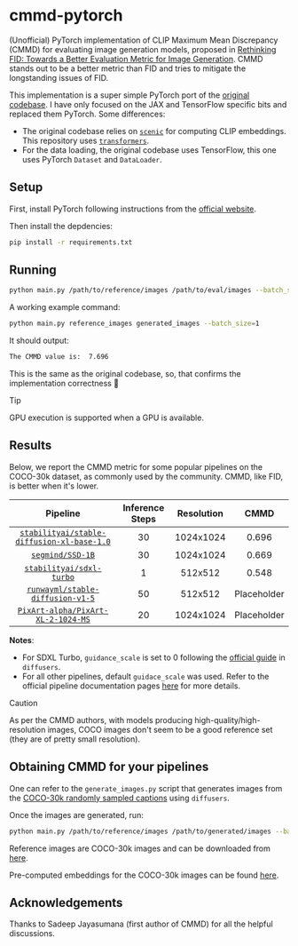 # cmmd-pytorch

(Unofficial) PyTorch implementation of CLIP Maximum Mean Discrepancy (CMMD) for evaluating image generation models, proposed in [Rethinking FID: Towards a Better Evaluation Metric for Image Generation](https://arxiv.org/abs/2401.09603). CMMD stands out to be a better metric than FID and tries to mitigate the longstanding issues of FID.

This implementation is a super simple PyTorch port of the [original codebase](https://github.com/google-research/google-research/tree/master/cmmd). I have only focused on the JAX and TensorFlow specific bits and replaced them PyTorch. Some differences:

* The original codebase relies on [`scenic`](https://github.com/google-research/scenic) for computing CLIP embeddings. This repository uses [`transformers`](https://github.com/huggingface/transformers).
* For the data loading, the original codebase uses TensorFlow, this one uses PyTorch `Dataset` and `DataLoader`.

## Setup

First, install PyTorch following instructions from the [official website](https://pytorch.org/).

Then install the depdencies:

```bash
pip install -r requirements.txt
```

## Running

```bash
python main.py /path/to/reference/images /path/to/eval/images --batch_size=32 --max_count=30000
```

A working example command:

```bash
python main.py reference_images generated_images --batch_size=1
```

It should output:

```bash
The CMMD value is:  7.696
```

This is the same as the original codebase, so, that confirms the implementation correctness 🤗

> [!TIP]
> GPU execution is supported when a GPU is available.

## Results

Below, we report the CMMD metric for some popular pipelines on the COCO-30k dataset, as commonly used by the community. CMMD, like FID, is better when it's lower.

| **Pipeline** | **Inference Steps** | **Resolution** | **CMMD** |
|:------------:|:-------------------:|:--------------:|:--------:|
|   [`stabilityai/stable-diffusion-xl-base-1.0`](https://huggingface.co/stabilityai/stable-diffusion-xl-base-1.0)   |     30     |   1024x1024  | 0.696 |
|   [`segmind/SSD-1B`](https://huggingface.co/segmind/SSD-1B)   |     30     |   1024x1024  | 0.669 |
|   [`stabilityai/sdxl-turbo`](https://huggingface.co/stabilityai/sdxl-turbo)   |     1     |   512x512  | 0.548 |
|   [`runwayml/stable-diffusion-v1-5`](https://huggingface.co/runwayml/stable-diffusion-v1-5)   |     50     |   512x512  | Placeholder |
|   [`PixArt-alpha/PixArt-XL-2-1024-MS`](https://huggingface.co/PixArt-alpha/PixArt-XL-2-1024-MS)   |     20     |   1024x1024  | Placeholder |

**Notes**:

* For SDXL Turbo, `guidance_scale` is set to 0 following the [official guide](https://huggingface.co/docs/diffusers/main/en/using-diffusers/sdxl_turbo) in `diffusers`. 
* For all other pipelines, default `guidace_scale` was used. Refer to the official pipeline documentation pages [here](https://huggingface.co/docs/diffusers/main/en/index) for more details.

> [!CAUTION]
> As per the CMMD authors, with models producing high-quality/high-resolution images, COCO images don't seem to be a good reference set (they are of pretty small resolution). 

## Obtaining CMMD for your pipelines

One can refer to the `generate_images.py` script that generates images from the [COCO-30k randomly sampled captions](https://huggingface.co/datasets/sayakpaul/sample-datasets/raw/main/coco_30k_randomly_sampled_2014_val.csv) using `diffusers`. 

Once the images are generated, run:

```bash
python main.py /path/to/reference/images /path/to/generated/images --batch_size=32 --max_count=30000
```

Reference images are COCO-30k images and can be downloaded from [here](https://huggingface.co/datasets/sayakpaul/coco-30-val-2014).

Pre-computed embeddings for the COCO-30k images can be found [here](https://huggingface.co/datasets/sayakpaul/coco-30-val-2014/blob/main/ref_embs_coco_30k.npy).

## Acknowledgements

Thanks to Sadeep Jayasumana (first author of CMMD) for all the helpful discussions.


